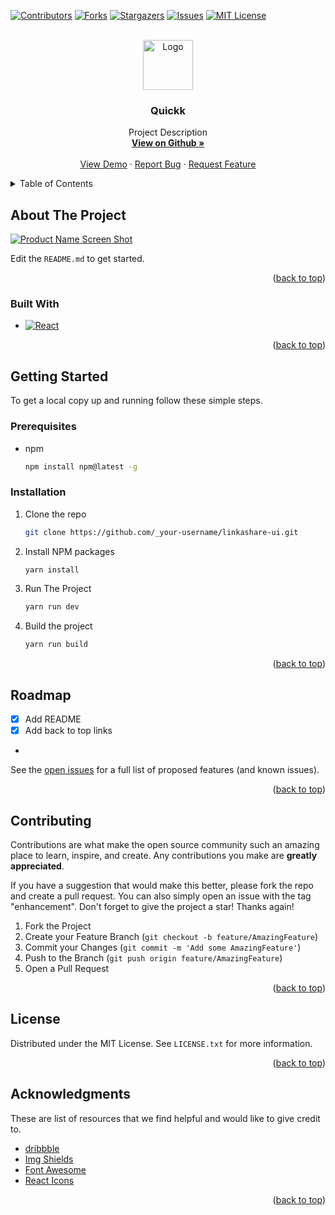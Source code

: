 <div id="top"></div>

[![Contributors][contributors-shield]][contributors-url]
[![Forks][forks-shield]][forks-url]
[![Stargazers][stars-shield]][stars-url]
[![Issues][issues-shield]][issues-url]
[![MIT License][license-shield]][license-url]


<!-- PROJECT LOGO -->
<br />
<div align="center">
  <a href="https://github.com/bossoncode/quickk/">
    <img src="./src/logo.svg" alt="Logo" width="80" height="80">
  </a>

  <h3 align="center">Quickk</h3>

  <p align="center">
    Project Description
    <br />
    <a href="https://github.com/bossoncode/quickk"><strong>View on Github »</strong></a>
    <br />
    <br />
    <a href="https://github.com/bossoncode/quickk">View Demo</a>
    ·
    <a href="https://github.com/bossoncode/quickk/issues">Report Bug</a>
    ·
    <a href="https://github.com/bossoncode/quickk/issues">Request Feature</a>
  </p>
</div>



<!-- TABLE OF CONTENTS -->
<details>
  <summary>Table of Contents</summary>
  <ol>
    <li>
      <a href="#about-the-project">About The Project</a>
      <ul>
        <li><a href="#built-with">Built With</a></li>
      </ul>
    </li>
    <li>
      <a href="#getting-started">Getting Started</a>
      <ul>
        <li><a href="#prerequisites">Prerequisites</a></li>
        <li><a href="#installation">Installation</a></li>
      </ul>
    </li>
    <li><a href="#roadmap">Roadmap</a></li>
    <li><a href="#contributing">Contributing</a></li>
    <li><a href="#license">License</a></li>
    <li><a href="#acknowledgments">Acknowledgments</a></li>
  </ol>
</details>



<!-- ABOUT THE PROJECT -->
## About The Project

[![Product Name Screen Shot][product-screenshot]](https://quickk.blog)


Edit the `README.md` to get started.

<p align="right">(<a href="#top">back to top</a>)</p>



### Built With

* [![React][React.js]][React-url]

<p align="right">(<a href="#top">back to top</a>)</p>



<!-- GETTING STARTED -->
## Getting Started

To get a local copy up and running follow these simple steps.

### Prerequisites

* npm
  ```sh
  npm install npm@latest -g
  ```

### Installation

1. Clone the repo
   ```sh
   git clone https://github.com/_your-username/linkashare-ui.git
   ```
2. Install NPM packages
   ```sh
   yarn install
   ```
3. Run The Project
   ```sh
   yarn run dev
   ```
4. Build the project
   ```sh
   yarn run build
   ```

<p align="right">(<a href="#top">back to top</a>)</p>



<!-- ROADMAP -->
## Roadmap

- [x] Add README
- [x] Add back to top links
- 

See the [open issues](https://github.com/bossoncode/quickk/issues) for a full list of proposed features (and known issues).

<p align="right">(<a href="#top">back to top</a>)</p>



<!-- CONTRIBUTING -->
## Contributing

Contributions are what make the open source community such an amazing place to learn, inspire, and create. Any contributions you make are **greatly appreciated**.

If you have a suggestion that would make this better, please fork the repo and create a pull request. You can also simply open an issue with the tag "enhancement".
Don't forget to give the project a star! Thanks again!

1. Fork the Project
2. Create your Feature Branch (`git checkout -b feature/AmazingFeature`)
3. Commit your Changes (`git commit -m 'Add some AmazingFeature'`)
4. Push to the Branch (`git push origin feature/AmazingFeature`)
5. Open a Pull Request

<p align="right">(<a href="#top">back to top</a>)</p>



<!-- LICENSE -->
## License

Distributed under the MIT License. See `LICENSE.txt` for more information.

<p align="right">(<a href="#top">back to top</a>)</p>



<!-- ACKNOWLEDGMENTS -->
## Acknowledgments

These are list of resources that we find helpful and would like to give credit to.
* [dribbble](https://dribbble.com)
* [Img Shields](https://shields.io)
* [Font Awesome](https://fontawesome.com)
* [React Icons](https://react-icons.github.io/react-icons/search)

<p align="right">(<a href="#top">back to top</a>)</p>



<!-- MARKDOWN LINKS & IMAGES -->
<!-- https://www.markdownguide.org/basic-syntax/#reference-style-links -->
[contributors-shield]: https://img.shields.io/github/contributors/bossoncode/quickk.svg?style=for-the-badge
[contributors-url]: https://github.com/bossoncode/quickk/graphs/contributors


[forks-shield]: https://img.shields.io/github/forks/bossoncode/quickk.svg?style=for-the-badge
[forks-url]: https://github.com/bossoncode/quickk/network/members

[stars-shield]: https://img.shields.io/github/stars/bossoncode/quickk.svg?style=for-the-badge
[stars-url]: https://github.com/bossoncode/quickk/stargazers


[issues-shield]: https://img.shields.io/github/issues/bossoncode/quickk.svg?style=for-the-badge
[issues-url]:https://github.com/bossoncode/quickk/issues


[license-shield]: https://img.shields.io/github/license/bossoncode/quickk.svg?style=for-the-badge
[license-url]: https://github.com/bossoncode/quickk/blob/master/LICENSE.txt


[product-screenshot]: screenshot.png


[React.js]: https://img.shields.io/badge/React-20232A?style=for-the-badge&logo=react&logoColor=61DAFB
[React-url]: https://reactjs.org/
